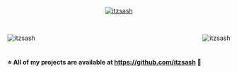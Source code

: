 <p align="center"> <a href="https://github.com/ryo-ma/github-profile-trophy"><img src="https://github-profile-trophy.vercel.app/?username=itzsash" alt="itzsash" /></a> </p> <br />

</p><img align="left" src="https://github-readme-stats.vercel.app/api?username=itzsash&show_icons=true&locale=en" alt="itzsash" /></p>

</p><img align="right" src="https://github-readme-streak-stats.herokuapp.com/?user=itzsash&" alt="itzsash" /></p>

<br />‎ ‎ 

#### ⭐ All of my projects are available at https://github.com/itzsash 🍭
